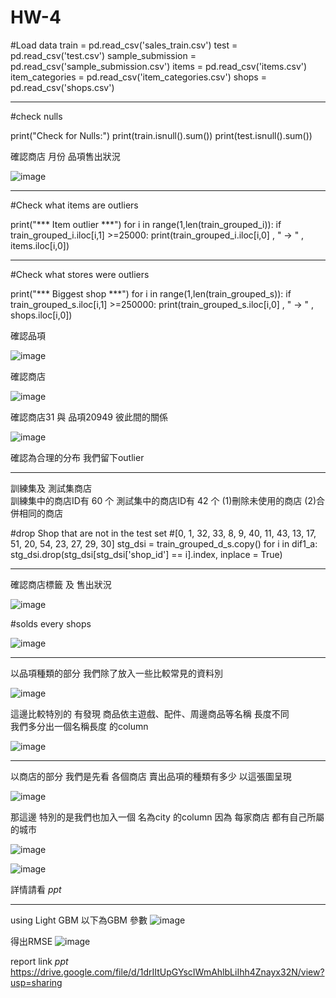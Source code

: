 # HW-4

#Load data 
train = pd.read_csv('sales_train.csv')
test = pd.read_csv('test.csv')
sample_submission = pd.read_csv('sample_submission.csv')
items = pd.read_csv('items.csv')
item_categories = pd.read_csv('item_categories.csv')
shops = pd.read_csv('shops.csv')

--------------------------------------------------------------------------------------------------------------------------------------------------------------------------------

#check nulls

print("Check for Nulls:")
print(train.isnull().sum())
print(test.isnull().sum())

確認商店 月份  品項售出狀況


![image](https://user-images.githubusercontent.com/73217181/121851705-04054080-cd21-11eb-9733-b3183e52e1f1.png)

--------------------------------------------------------------------------------------------------------------------------------------------------------------------------------

#Check what items are outliers

print("*** Item outlier ***")
for i in range(1,len(train_grouped_i)):
    if train_grouped_i.iloc[i,1] >=25000: 
        print(train_grouped_i.iloc[i,0] , " -> " , items.iloc[i,0])
        
--------------------------------------------------------------------------------------------------------------------------------------------------------------------------------

#Check what stores were outliers

print("*** Biggest shop ***")
for i in range(1,len(train_grouped_s)):
    if train_grouped_s.iloc[i,1] >=250000: 
        print(train_grouped_s.iloc[i,0] , " -> " , shops.iloc[i,0])
        

確認品項

![image](https://user-images.githubusercontent.com/73217181/121905430-ba3a4b80-cd5c-11eb-97ac-f85c18d1bb2e.png)


確認商店


![image](https://user-images.githubusercontent.com/73217181/121905474-c58d7700-cd5c-11eb-9b5e-fc24117ddf12.png)

確認商店31 與 品項20949  彼此間的關係


![image](https://user-images.githubusercontent.com/73217181/121905546-d9d17400-cd5c-11eb-8010-094dc7370d9b.png)



確認為合理的分布  我們留下outlier

--------------------------------------------------------------------------------------------------------------------------------------------------------------------------------

訓練集及 測試集商店  
訓練集中的商店ID有 60 个 
測試集中的商店ID有 42 个
(1)刪除未使用的商店
(2)合併相同的商店



#drop Shop that are not in the test set
#[0, 1, 32, 33, 8, 9, 40, 11, 43, 13, 17, 51, 20, 54, 23, 27, 29, 30]
stg_dsi = train_grouped_d_s.copy()
for i in dif1_a:
    stg_dsi.drop(stg_dsi[stg_dsi['shop_id'] == i].index, inplace = True)
    
--------------------------------------------------------------------------------------------------------------------------------------------------------------------------------

確認商店標籤  及 售出狀況

![image](https://user-images.githubusercontent.com/73217181/121851457-bd174b00-cd20-11eb-83a4-f5edbc6d03a5.png)


#solds every shops


![image](https://user-images.githubusercontent.com/73217181/121851590-e506ae80-cd20-11eb-9765-6a724a6ad3f5.png)

--------------------------------------------------------------------------------------------------------------------------------------------------------------------------------

以品項種類的部分  我們除了放入一些比較常見的資料別



![image](https://user-images.githubusercontent.com/73217181/121904383-b78b2680-cd5b-11eb-8844-0f4b664ba248.png)


這邊比較特別的  有發現  商品依主遊戲、配件、周邊商品等名稱 長度不同  
我們多分出一個名稱長度  的column  



![image](https://user-images.githubusercontent.com/73217181/121904286-a2ae9300-cd5b-11eb-9b4e-c9ac232c8a9c.png)

--------------------------------------------------------------------------------------------------------------------------------------------------------------------------------

以商店的部分   我們是先看 各個商店 賣出品項的種類有多少 以這張圖呈現



![image](https://user-images.githubusercontent.com/73217181/121904476-ceca1400-cd5b-11eb-9a30-e3565ec9525b.png)



那這邊 特別的是我們也加入一個 名為city 的column  因為 每家商店 都有自己所屬的城市


![image](https://user-images.githubusercontent.com/73217181/121904850-24062580-cd5c-11eb-9239-6d4095665de6.png)



![image](https://user-images.githubusercontent.com/73217181/121904798-1781cd00-cd5c-11eb-9744-d802d0790867.png)


詳情請看  *ppt*

--------------------------------------------------------------------------------------------------------------------------------------------------------------------------------

using  Light GBM
以下為GBM 參數
![image](https://user-images.githubusercontent.com/73217181/121851811-2dbe6780-cd21-11eb-8a0b-f6a6018c3fb5.png)

得出RMSE
![image](https://user-images.githubusercontent.com/73217181/121851835-357e0c00-cd21-11eb-9017-fd89ba080a55.png)


 report link *ppt*
https://drive.google.com/file/d/1drIItUpGYscIWmAhlbLiIhh4Znayx32N/view?usp=sharing
